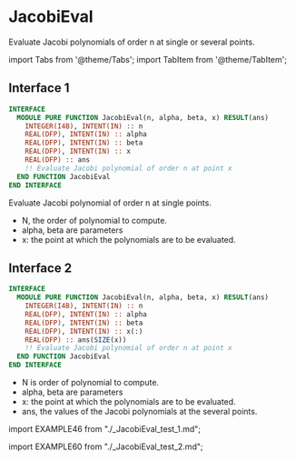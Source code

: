 # JacobiEval

Evaluate Jacobi polynomials of order n at single or several points.

import Tabs from '@theme/Tabs';
import TabItem from '@theme/TabItem';

## Interface 1

```fortran
INTERFACE
  MODULE PURE FUNCTION JacobiEval(n, alpha, beta, x) RESULT(ans)
    INTEGER(I4B), INTENT(IN) :: n
    REAL(DFP), INTENT(IN) :: alpha
    REAL(DFP), INTENT(IN) :: beta
    REAL(DFP), INTENT(IN) :: x
    REAL(DFP) :: ans
    !! Evaluate Jacobi polynomial of order n at point x
  END FUNCTION JacobiEval
END INTERFACE
```

Evaluate Jacobi polynomial of order n at single points.

- N, the order of polynomial to compute.
- alpha, beta are parameters
- x: the point at which the polynomials are to be evaluated.

## Interface 2

```fortran
INTERFACE
  MODULE PURE FUNCTION JacobiEval(n, alpha, beta, x) RESULT(ans)
    INTEGER(I4B), INTENT(IN) :: n
    REAL(DFP), INTENT(IN) :: alpha
    REAL(DFP), INTENT(IN) :: beta
    REAL(DFP), INTENT(IN) :: x(:)
    REAL(DFP) :: ans(SIZE(x))
    !! Evaluate Jacobi polynomial of order n at point x
  END FUNCTION JacobiEval
END INTERFACE
```

- N is  order of polynomial to compute.
- alpha, beta are parameters
- x: the point at which the polynomials are to be evaluated.
- ans, the values of the Jacobi polynomials at the several points.

<Tabs>
<TabItem value="example" label="️܀ See example">

import EXAMPLE46 from "./_JacobiEval_test_1.md";

<EXAMPLE46 />

</TabItem>

<TabItem value="close" label="↢ " default>

</TabItem>
</Tabs>

<Tabs>
<TabItem value="example" label="️܀ See example">

import EXAMPLE60 from "./_JacobiEval_test_2.md";

<EXAMPLE60 />

</TabItem>

<TabItem value="close" label="↢ " default>

</TabItem>
</Tabs>
